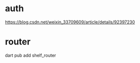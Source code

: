 # auth
https://blog.csdn.net/weixin_33709609/article/details/92397230

# router 
dart pub add shelf_router

